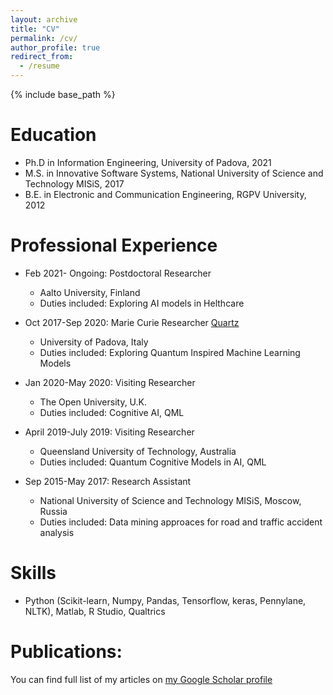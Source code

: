 ```yaml
---
layout: archive
title: "CV"
permalink: /cv/
author_profile: true
redirect_from:
  - /resume
---
```


{% include base_path %}

Education
======
* Ph.D in Information Engineering, University of Padova, 2021
* M.S. in Innovative Software Systems, National University of Science and Technology MISiS, 2017
* B.E. in Electronic and Communication Engineering, RGPV University, 2012

Professional Experience
======
* Feb 2021- Ongoing: Postdoctoral Researcher
  * Aalto University, Finland
  * Duties included: Exploring AI models in Helthcare
  
  
* Oct 2017-Sep 2020: Marie Curie Researcher [Quartz](http://www.quartz-itn.eu/projects/esr-11)
  * University of Padova, Italy
  * Duties included: Exploring Quantum Inspired Machine Learning Models 
 

* Jan 2020-May 2020: Visiting Researcher
  * The Open University, U.K.
  * Duties included: Cognitive AI, QML
 
  
* April 2019-July 2019: Visiting Researcher
  * Queensland University of Technology, Australia
  * Duties included: Quantum Cognitive Models in AI, QML

 
* Sep 2015-May 2017: Research Assistant
  * National University of Science and Technology MISiS, Moscow, Russia
  * Duties included: Data mining approaces for road and traffic accident analysis

 
Skills
======
* Python (Scikit-learn, Numpy, Pandas, Tensorflow, keras, Pennylane, NLTK), Matlab, R Studio, Qualtrics


Publications:
======

You can find full list of my articles on [my Google Scholar profile](https://scholar.google.it/citations?hl=en&user=sDnmJ_YAAAAJ&view_op=list_works&sortby=pubdate)


